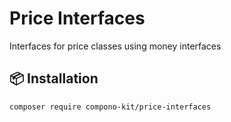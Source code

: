 # Price Interfaces

Interfaces for price classes using money interfaces

## 📦 Installation

```bash
composer require compono-kit/price-interfaces
```
